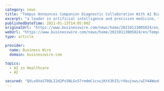```yaml
---
category: news
title: "Tempus Announces Companion Diagnostic Collaboration With A2 Biotherapeutics"
excerpt: "a leader in artificial intelligence and precision medicine, today announced a strategic collaboration to develop a companion diagnostic (CDx) test with A2 Biotherapeutics for its new therapy ..."
publishedDateTime: 2021-01-13T14:05:00Z
originalUrl: "https://www.businesswire.com/news/home/20210113005824/en/Tempus-Announces-Companion-Diagnostic-Collaboration-With-A2-Biotherapeutics"
webUrl: "https://www.businesswire.com/news/home/20210113005824/en/Tempus-Announces-Companion-Diagnostic-Collaboration-With-A2-Biotherapeutics"
type: article

provider:
  name: Business Wire
  domain: businesswire.com

topics:
  - AI in Healthcare
  - AI

secured: "QVLoOVaST0QLI2d2Ps5NLGv57rmdmCicvujKtX3hI5/rhbujnws/wIY4AWooB6YF9zJBjajWgBap695+Bq+IUTpyAPC8jRrrASzUOf5U1Exr+SKWgKlIDaz2O0/JLyIbALBjALOrxugT0rzrMpc8OEgQpyGZ1CIEV5DAlt/BPWG6HBlU9VaYdtbzOhpHCSMIM+9zmcZCiX2EG1oek7TLQla8nokugqwikBkgs0G/enXNi0xLMeFhVD0oSAMSVz9jH3Iul+PAMjttbKntnJBSLQ6EC8DpZEfNbBqWXvi4GzINW552P9gDBCfuKMuRqa4uyx581fEfuqGE70SZXm06ynHV3NYNQgueGimD7HBvyow=;W8byDuV8wKz51AdzqaRi+A=="
---
```


